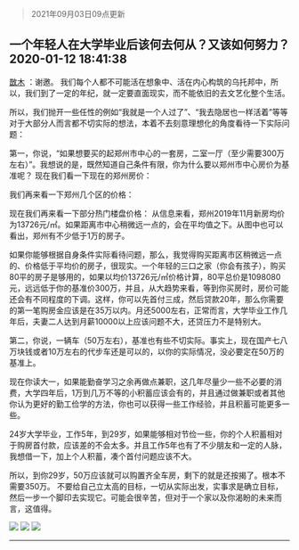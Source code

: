> 2021年09月03日09点更新
<link rel="stylesheet" href="https://cdn.jsdelivr.net/gh/taotie6/sampleJSON@main/css/photo_show.css">


 ## 一个年轻人在大学毕业后该何去何从？又该如何努力？ 2020-01-12 18:41:38

 [㪚木](https://www.coolapk.com/feed/15863555?shareKey=OThlMWM4YTJhY2JlNjEzMTc1MmQ~) ：谢邀。
我们每个人都不可能活在想象中、活在内心构筑的乌托邦中，所以，我们到了一定的年纪，就一定要直面现实，而不能依旧的去文艺化整个生活。

所以，我们抛开一些任性的例如“我就是一个人过了”、“我去隐居也一样活着”等等对于大部分人而言都不切实际的想法<!--break-->，本着不去刻意理想化的角度看待一下实际问题：

第一，你说，“如果想要买的起郑州市中心的一套房，二室一厅（至少需要300万左右）”。我想说的是，既然知道自己条件有限，你为什么要以郑州市中心房价为基准呢？
现在我们看一下现在的郑州房价：

我们再来看一下郑州几个区的价格：

现在我们再来看一下部分热门楼盘价格：
从信息来看，郑州2019年11月新房均价为13726元/㎡。如果距离市中心稍微远一点的，会在平均值之下。从图中也可以看出，郑州有不少低于1万的房子。

如果你能够根据自身条件实际看待问题，那么，我觉得购买距离市区稍微远一点的、价格低于平均价的房子，很现实。一个年轻的三口之家（你会有孩子），购买80平的房子是够用的，如果以均价13726元/㎡价格计算，80平总价是1098080元，远远低于你的基准价300万，并且，从大趋势来看，等到你买房时，房价可能还会有不同程度的下调。这样，你可以先首付三成，然后贷款20年，那么你需要的第一笔购房金应该是在35万以内。月还5000左右，正常而言，大学毕业工作几年后，夫妻二人达到月薪10000以上应该问题不大，还贷压力不是特别大。

第二，你说，一辆车（50万左右），基准也有些不切实际。事实上，现在国产七八万块钱或者10万左右的代步车还是可以的，以你的实际情况，没必要定在50万的基准上。

现在你读大一，如果能勤奋学习之余再做点兼职，这几年尽量少一些不必要的消费，大学四年后，1万到几万不等的小积蓄应该会有的，并且通过做兼职或者其他你认为更好的勤工俭学的方法，你也可以获得一些工作经验，并且积蓄可能更多一些。

24岁大学毕业，工作5年，到29岁，如果能够相对节俭一些，你的个人积蓄相对于购房首付款，应该差的不会太多。并且工作5年也有了不少朋友和一定的人脉，我想借一下，加上个人积蓄，凑个首付问题应该不大。

所以，到你29岁，50万应该就可以购置齐全车房，剩下的就是还按揭了。根本不需要350万。
不要给自己立太高的目标，一切从实际出发，实事求是确立目标，然后一步一个脚印去实现它。可能会很辛苦，但对于一个家以及你渴盼的未来而言，这值得。 

<div class="album">
<img class="img-item" src="http://image.coolapk.com/feed/2020/0112/18/1081091_fb9e6049_5696_5246@1080x1735.png" />
<img class="img-item" src="http://image.coolapk.com/feed/2020/0112/18/1081091_4dfb8795_5696_5248@1080x2125.png" />
<img class="img-item" src="http://image.coolapk.com/feed/2020/0112/18/1081091_ce75e0fd_5696_525@1080x5917.jpeg" />
</div>

 ------- 

